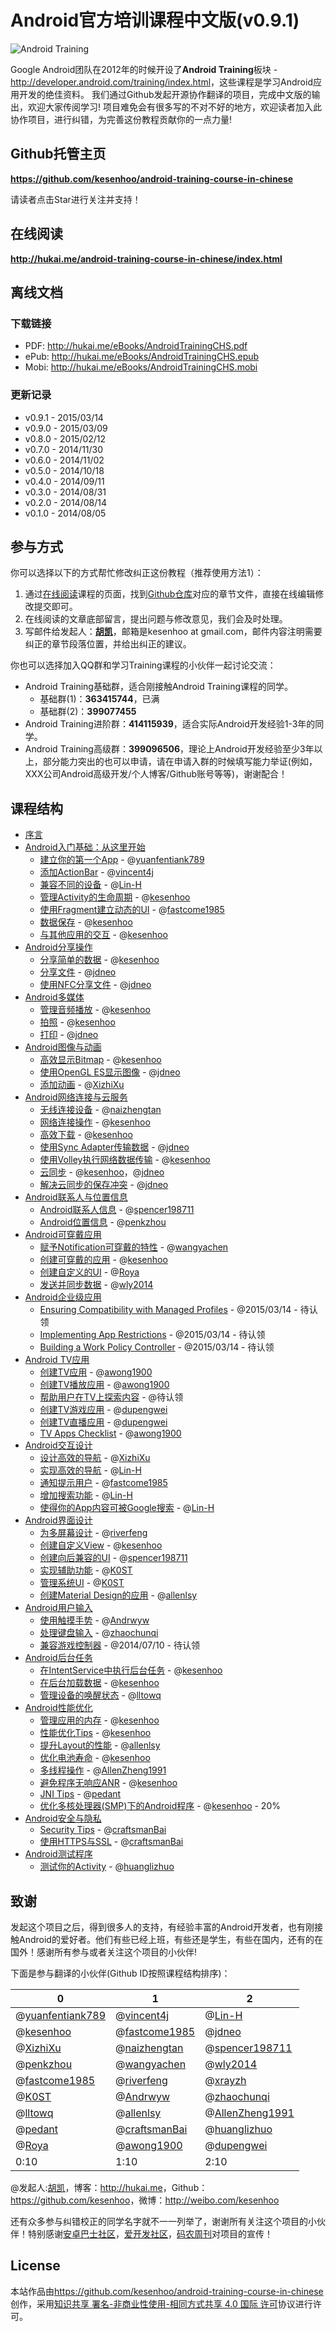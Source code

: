 # Android官方培训课程中文版(v0.9.1)

![Android Training](android_training.jpg)

Google Android团队在2012年的时候开设了**Android Training**板块 - <http://developer.android.com/training/index.html>，这些课程是学习Android应用开发的绝佳资料。
我们通过Github发起开源协作翻译的项目，完成中文版的输出，欢迎大家传阅学习!
项目难免会有很多写的不对不好的地方，欢迎读者加入此协作项目，进行纠错，为完善这份教程贡献你的一点力量!

## Github托管主页

**<https://github.com/kesenhoo/android-training-course-in-chinese>**

请读者点击Star进行关注并支持！

## 在线阅读

**<http://hukai.me/android-training-course-in-chinese/index.html>**

## 离线文档

### 下载链接
* PDF: <http://hukai.me/eBooks/AndroidTrainingCHS.pdf>
* ePub: <http://hukai.me/eBooks/AndroidTrainingCHS.epub>
* Mobi: <http://hukai.me/eBooks/AndroidTrainingCHS.mobi>

### 更新记录
* v0.9.1 - 2015/03/14
* v0.9.0 - 2015/03/09
* v0.8.0 - 2015/02/12
* v0.7.0 - 2014/11/30
* v0.6.0 - 2014/11/02
* v0.5.0 - 2014/10/18
* v0.4.0 - 2014/09/11
* v0.3.0 - 2014/08/31
* v0.2.0 - 2014/08/14
* v0.1.0 - 2014/08/05

## 参与方式

你可以选择以下的方式帮忙修改纠正这份教程（推荐使用方法1）：

1. 通过[在线阅读](http://hukai.me/android-training-course-in-chinese/index.html)课程的页面，找到[Github仓库](https://github.com/kesenhoo/android-training-course-in-chinese)对应的章节文件，直接在线编辑修改提交即可。
2. 在线阅读的文章底部留言，提出问题与修改意见，我们会及时处理。
3. 写邮件给发起人：**[胡凯](http://hukai.me)**，邮箱是kesenhoo at gmail.com，邮件内容注明需要纠正的章节段落位置，并给出纠正的建议。

你也可以选择加入QQ群和学习Training课程的小伙伴一起讨论交流：

* Android Training基础群，适合刚接触Android Training课程的同学。
    * 基础群(1)：**363415744**，已满
    * 基础群(2)：**399077455**
* Android Training进阶群：**414115939**，适合实际Android开发经验1-3年的同学。
* Android Training高级群：**399096506**，理论上Android开发经验至少3年以上，部分能力突出的也可以申请，请在申请入群的时候填写能力举证(例如，XXX公司Android高级开发/个人博客/Github账号等等)，谢谢配合！

## 课程结构

* [序言](http://hukai.me/android-training-course-in-chinese/index.html)
* [Android入门基础：从这里开始](http://hukai.me/android-training-course-in-chinese/basics/index.html)
   * [建立你的第一个App](http://hukai.me/android-training-course-in-chinese/basics/firstapp/index.html) - @[yuanfentiank789](https://github.com/yuanfentiank789)
   * [添加ActionBar](http://hukai.me/android-training-course-in-chinese/basics/actionbar/index.html) - @[vincent4j](https://github.com/vincent4j)
   * [兼容不同的设备](http://hukai.me/android-training-course-in-chinese/basics/supporting-devices/index.html) - @[Lin-H](https://github.com/Lin-H)
   * [管理Activity的生命周期](http://hukai.me/android-training-course-in-chinese/basics/activity-lifecycle/index.html) - @[kesenhoo](https://github.com/kesenhoo)
   * [使用Fragment建立动态的UI](http://hukai.me/android-training-course-in-chinese/basics/fragments/index.html) - @[fastcome1985](https://github.com/fastcome1985)
   * [数据保存](http://hukai.me/android-training-course-in-chinese/basics/data-storage/index.html) - @[kesenhoo](https://github.com/kesenhoo)
   * [与其他应用的交互](http://hukai.me/android-training-course-in-chinese/basics/intents/index.html) - @[kesenhoo](https://github.com/kesenhoo)
* [Android分享操作](http://hukai.me/android-training-course-in-chinese/building-content-sharing.html)
   * [分享简单的数据](http://hukai.me/android-training-course-in-chinese/content-sharing/sharing/index.html) - @[kesenhoo](https://github.com/kesenhoo)
   * [分享文件](http://hukai.me/android-training-course-in-chinese/content-sharing/secure-file-sharing/index.html) - @[jdneo](https://github.com/jdneo)
   * [使用NFC分享文件](http://hukai.me/android-training-course-in-chinese/content-sharing/beam-files/index.html) - @[jdneo](https://github.com/jdneo)
* [Android多媒体](http://hukai.me/android-training-course-in-chinese/building-multimedia.html)
   * [管理音频播放](http://hukai.me/android-training-course-in-chinese/multimedia/audio/index.html) - @[kesenhoo](https://github.com/kesenhoo)
   * [拍照](http://hukai.me/android-training-course-in-chinese/multimedia/camera/index.html) - @[kesenhoo](https://github.com/kesenhoo)
   * [打印](http://hukai.me/android-training-course-in-chinese/multimedia/printing/index.html) - @[jdneo](https://github.com/jdneo)
* [Android图像与动画](http://hukai.me/android-training-course-in-chinese/building-graphics.html)
   * [高效显示Bitmap](http://hukai.me/android-training-course-in-chinese/graphics/displaying-bitmaps/index.html) - @[kesenhoo](https://github.com/kesenhoo)
   * [使用OpenGL ES显示图像](http://hukai.me/android-training-course-in-chinese/graphics/opengl/index.html) - @[jdneo](https://github.com/jdneo)
   * [添加动画](http://hukai.me/android-training-course-in-chinese/animations/index.html) - @[XizhiXu](https://github.com/XizhiXu)
* [Android网络连接与云服务](http://hukai.me/android-training-course-in-chinese/building-connectivity.html)
   * [无线连接设备](http://hukai.me/android-training-course-in-chinese/connectivity/connect-devices-wireless/index.html) - @[naizhengtan](https://github.com/naizhengtan)
   * [网络连接操作](http://hukai.me/android-training-course-in-chinese/connectivity/network-ops/index.html) - @[kesenhoo](https://github.com/kesenhoo)
   * [高效下载](http://hukai.me/android-training-course-in-chinese/connectivity/efficient-downloads/index.html) - @[kesenhoo](https://github.com/kesenhoo)
   * [使用Sync Adapter传输数据](http://hukai.me/android-training-course-in-chinese/connectivity/sync-adapters/index.html) - @[jdneo](https://github.com/jdneo)
   * [使用Volley执行网络数据传输](http://hukai.me/android-training-course-in-chinese/connectivity/volley/index.html) - @[kesenhoo](https://github.com/kesenhoo)
   * [云同步](http://hukai.me/android-training-course-in-chinese/cloud/cloudsync/index.html) - @[kesenhoo](https://github.com/kesenhoo)，@[jdneo](https://github.com/jdneo)
   * [解决云同步的保存冲突](http://hukai.me/android-training-course-in-chinese/cloud/cloudsave/index.html) - @[jdneo](https://github.com/jdneo)
* [Android联系人与位置信息](http://hukai.me/android-training-course-in-chinese/building-userinfo.html)
   * [Android联系人信息](http://hukai.me/android-training-course-in-chinese/contacts-provider/index.html) - @[spencer198711](https://github.com/spencer198711)
   * [Android位置信息](http://hukai.me/android-training-course-in-chinese/location/index.html) - @[penkzhou](https://github.com/penkzhou)
* [Android可穿戴应用](http://hukai.me/android-training-course-in-chinese/building-wearables.html)
   * [赋予Notification可穿戴的特性](http://hukai.me/android-training-course-in-chinese/wearables/notifications/index.html) - @[wangyachen](https://github.com/wangyachen)
   * [创建可穿戴的应用](http://hukai.me/android-training-course-in-chinese/wearables/apps/index.html) - @[kesenhoo](https:://github.com/kesenhoo)
   * [创建自定义的UI](http://hukai.me/android-training-course-in-chinese/wearables/ui/index.html) - @[Roya](https://github.com/RoyaAoki)
   * [发送并同步数据](http://hukai.me/android-training-course-in-chinese/wearables/data-layer/index.html) - @[wly2014](https://github.com/wly2014)
* [Android企业级应用](http://hukai.me/android-training-course-in-chinese/enterprise/index.html)
   * [Ensuring Compatibility with Managed Profiles](http://hukai.me/android-training-course-in-chinese/enterprise/app-compatibility.html) - @2015/03/14 - 待认领
   * [Implementing App Restrictions](http://hukai.me/android-training-course-in-chinese/enterprise/app-restrictions.html) - @2015/03/14 - 待认领
   * [Building a Work Policy Controller](http://hukai.me/android-training-course-in-chinese/enterprise/work-policy-ctrl.html) - @2015/03/14 - 待认领
* [Android TV应用](http://hukai.me/android-training-course-in-chinese/building-tv.html)
   * [创建TV应用](http://hukai.me/android-training-course-in-chinese/tv/start/index.html) - @[awong1900](https://github.com/awong1900)
   * [创建TV播放应用](http://hukai.me/android-training-course-in-chinese/tv/playback/start.html) - @[awong1900](https://github.com/awong1900)
   * [帮助用户在TV上探索内容](http://hukai.me/android-training-course-in-chinese/tv/discovery/index.html) - @待认领
   * [创建TV游戏应用](http://hukai.me/android-training-course-in-chinese/tv/games/index.html) - @[dupengwei](https://github.com/dupengwei)
   * [创建TV直播应用](http://hukai.me/android-training-course-in-chinese/tv/tif/index.html) - @[dupengwei](https://github.com/dupengwei)
   * [TV Apps Checklist](http://hukai.me/android-training-course-in-chinese/tv/publishing/checklist.html) - @[awong1900](https://github.com/awong1900)
* [Android交互设计](http://hukai.me/android-training-course-in-chinese/best-ux.html)
   * [设计高效的导航](http://hukai.me/android-training-course-in-chinese/ux/design-nav/index.html) - @[XizhiXu](https://github.com/XizhiXu)
   * [实现高效的导航](http://hukai.me/android-training-course-in-chinese/ux/implement-nav/index.html) - @[Lin-H](https://github.com/Lin-H)
   * [通知提示用户](http://hukai.me/android-training-course-in-chinese/ux/notify-user/index.html) - @[fastcome1985](https://github.com/fastcome1985)
   * [增加搜索功能](http://hukai.me/android-training-course-in-chinese/ux/search/index.html) - @[Lin-H](https://github.com/Lin-H)
   * [使得你的App内容可被Google搜索](http://hukai.me/android-training-course-in-chinese/ux/app-indexing/index.html) - @[Lin-H](https://github.com/Lin-H)
* [Android界面设计](http://hukai.me/android-training-course-in-chinese/best-ui.html)
   * [为多屏幕设计](http://hukai.me/android-training-course-in-chinese/ui/multiscreen/index.html) - @[riverfeng](https://github.com/riverfeng)
   * [创建自定义View](http://hukai.me/android-training-course-in-chinese/ui/custom-view/index.html) - @[kesenhoo](https://github.com/kesenhoo)
   * [创建向后兼容的UI](http://hukai.me/android-training-course-in-chinese/ui/backward-compatible-ui/index.html) - @[spencer198711](https://github.com/spencer198711)
   * [实现辅助功能](http://hukai.me/android-training-course-in-chinese/ui/accessibility/index.html) - @[K0ST](https://github.com/K0ST)
   * [管理系统UI](http://hukai.me/android-training-course-in-chinese/ui/system-ui/index.html) - @[K0ST](https://github.com/K0ST)
   * [创建Material Design的应用](http://hukai.me/android-training-course-in-chinese/material/index.html) - @[allenlsy](https://github.com/allenlsy)
* [Android用户输入](http://hukai.me/android-training-course-in-chinese/best-user-input.html)
   * [使用触摸手势](http://hukai.me/android-training-course-in-chinese/input/gestures/index.html) - @[Andrwyw](https://github.com/Andrwyw)
   * [处理键盘输入](http://hukai.me/android-training-course-in-chinese/input/keyboard-input/index.html) - @[zhaochunqi](https://github.com/zhaochunqi)
   * [兼容游戏控制器](http://hukai.me/android-training-course-in-chinese/input/game-controller/index.html) - @2014/07/10 - 待认领
* [Android后台任务](http://hukai.me/android-training-course-in-chinese/best-background.html)
   * [在IntentService中执行后台任务](http://hukai.me/android-training-course-in-chinese/background-jobs/run-background-service/index.html) - @[kesenhoo](https://github.com/kesenhoo)
   * [在后台加载数据](http://hukai.me/android-training-course-in-chinese/background-jobs/load-data-background/index.html) - @[kesenhoo](https://github.com/kesenhoo)
   * [管理设备的唤醒状态](http://hukai.me/android-training-course-in-chinese/background-jobs/scheduling/index.html) - @[lltowq](https://github.com/lltowq)
* [Android性能优化](http://hukai.me/android-training-course-in-chinese/best-performance.html)
   * [管理应用的内存](http://hukai.me/android-training-course-in-chinese/performance/memory.html) - @[kesenhoo](https://github.com/kesenhoo)
   * [性能优化Tips](http://hukai.me/android-training-course-in-chinese/performance/performance-tips.html) - @[kesenhoo](https://github.com/kesenhoo)
   * [提升Layout的性能](http://hukai.me/android-training-course-in-chinese/performance/improving-layouts/index.html) - @[allenlsy](https://github.com/allenlsy)
   * [优化电池寿命](http://hukai.me/android-training-course-in-chinese/performance/monitor-device-state/index.html) - @[kesenhoo](https://github.com/kesenhoo)
   * [多线程操作](http://hukai.me/android-training-course-in-chinese/performance/multi-threads/index.html) - @[AllenZheng1991](https://github.com/AllenZheng1991)
   * [避免程序无响应ANR](http://hukai.me/android-training-course-in-chinese/performance/perf-anr/index.html) - @[kesenhoo](https://github.com/kesenhoo)
   * [JNI Tips](http://hukai.me/android-training-course-in-chinese/performance/perf-jni/index.html) - @[pedant](https://github.com/pedant)
   * [优化多核处理器(SMP)下的Android程序](http://hukai.me/android-training-course-in-chinese/performance/smp/index.html) - @[kesenhoo](https://github.com/kesenhoo) - 20%
* [Android安全与隐私](http://hukai.me/android-training-course-in-chinese/best-security.html)
   * [Security Tips](http://hukai.me/android-training-course-in-chinese/security/security-tips.html) - @[craftsmanBai](https://github.com/craftsmanBai)
   * [使用HTTPS与SSL](http://hukai.me/android-training-course-in-chinese/security/security-ssl.html) - @[craftsmanBai](https://github.com/craftsmanBai)
* [Android测试程序](http://hukai.me/android-training-course-in-chinese/best-testing.html)
   * [测试你的Activity](http://hukai.me/android-training-course-in-chinese/testing/activity-testing/index.html) - @[huanglizhuo](https://github.com/huanglizhuo)



## 致谢
发起这个项目之后，得到很多人的支持，有经验丰富的Android开发者，也有刚接触Android的爱好者。他们有些已经上班，有些还是学生，有些在国内，还有的在国外！感谢所有参与或者关注这个项目的小伙伴!

下面是参与翻译的小伙伴(Github ID按照课程结构排序)：


| 0 | 1 | 2 |
| --- | --- | --- |
| @[yuanfentiank789](https://github.com/yuanfentiank789) | @[vincent4j](https://github.com/vincent4j) | @[Lin-H](https://github.com/Lin-H) |
| @[kesenhoo](https://github.com/kesenhoo) | @[fastcome1985](https://github.com/fastcome1985) | @[jdneo](https://github.com/jdneo) |
| @[XizhiXu](https://github.com/XizhiXu) | @[naizhengtan](https://github.com/naizhengtan) | @[spencer198711](https://github.com/spencer198711) |
| @[penkzhou](https://github.com/penkzhou) | @[wangyachen](https://github.com/wangyachen) | @[wly2014](https://github.com/wly2014) |
| @[fastcome1985](https://github.com/fastcome1985) | @[riverfeng](https://github.com/riverfeng) | @[xrayzh](https://github.com/xrayzh) |
| @[K0ST](https://github.com/K0ST) | @[Andrwyw](https://github.com/Andrwyw) | @[zhaochunqi](https://github.com/zhaochunqi) |
| @[lltowq](https://github.com/lltowq) | @[allenlsy](https://github.com/allenlsy) | @[AllenZheng1991](https://github.com/AllenZheng1991) |
| @[pedant](https://github.com/pedant) | @[craftsmanBai](https://github.com/craftsmanBai) | @[huanglizhuo](https://github.com/huanglizhuo) |
| @[Roya](https://github.com/RoyaAoki) | @[awong1900](https://github.com/awong1900) | @[dupengwei](https://github.com/dupengwei) |
| 0:10 | 1:10 | 2:10 |


@发起人:[胡凯](<http://hukai.me>)，博客：<http://hukai.me>，Github：<https://github.com/kesenhoo>，微博：<http://weibo.com/kesenhoo>

还有众多参与纠错校正的同学名字就不一一列举了，谢谢所有关注这个项目的小伙伴！特别感谢[安卓巴士社区](http://www.apkbus.com)，[爱开发社区](http://akaifa.com)，[码农周刊](http://weekly.manong.io)对项目的宣传！

## License
本站作品由<https://github.com/kesenhoo/android-training-course-in-chinese>创作，采用[知识共享 署名-非商业性使用-相同方式共享 4.0 国际 许可](http://creativecommons.org/licenses/by-nc-sa/4.0/)协议进行许可。
